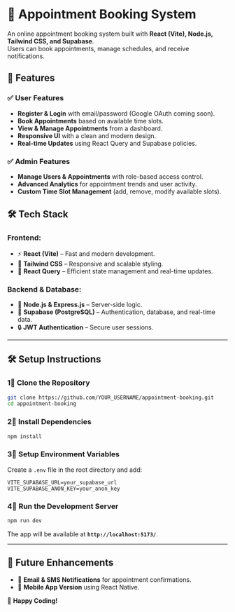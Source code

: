 # 🏥 Appointment Booking System  

An online appointment booking system built with **React (Vite), Node.js, Tailwind CSS, and Supabase**.  
Users can book appointments, manage schedules, and receive notifications.  

## 🚀 Features  

### ✅ User Features  
- **Register & Login** with email/password (Google OAuth coming soon).  
- **Book Appointments** based on available time slots.  
- **View & Manage Appointments** from a dashboard.  
- **Responsive UI** with a clean and modern design.  
- **Real-time Updates** using React Query and Supabase policies.  

### ✅ Admin Features  
- **Manage Users & Appointments** with role-based access control.  
- **Advanced Analytics** for appointment trends and user activity.  
- **Custom Time Slot Management** (add, remove, modify available slots).  

## 🛠 Tech Stack  

### **Frontend:**  
- ⚡ **React (Vite)** – Fast and modern development.  
- 🎨 **Tailwind CSS** – Responsive and scalable styling.  
- 📄 **React Query** – Efficient state management and real-time updates.  

### **Backend & Database:**  
- 🏢 **Node.js & Express.js** – Server-side logic.  
- 👡 **Supabase (PostgreSQL)** – Authentication, database, and real-time data.  
- 🔒 **JWT Authentication** – Secure user sessions.  

---

## 🛠 Setup Instructions  

### **1⃣ Clone the Repository**  
```bash
git clone https://github.com/YOUR_USERNAME/appointment-booking.git
cd appointment-booking
```

### **2⃣ Install Dependencies**  
```bash
npm install
```

### **3⃣ Setup Environment Variables**  
Create a `.env` file in the root directory and add:  
```env
VITE_SUPABASE_URL=your_supabase_url
VITE_SUPABASE_ANON_KEY=your_anon_key
```

### **4⃣ Run the Development Server**  
```bash
npm run dev
```
The app will be available at **`http://localhost:5173/`**.  

---

## 🧩 Future Enhancements  
- 📩 **Email & SMS Notifications** for appointment confirmations.  
- 📱 **Mobile App Version** using React Native.  


🙌 **Happy Coding!**

